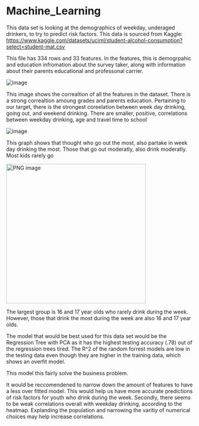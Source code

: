 # Machine_Learning

This data set is looking at the demographics of weekday, underaged drinkers, to try to predict risk factors. 
This data is sourced from Kaggle: https://www.kaggle.com/datasets/uciml/student-alcohol-consumption?select=student-mat.csv

This file has 334 rows and 33 features. In the features, this is demogrpahic and education infromation about the survey taker, along with information about their parents educational and professonal carrier. 


![image](https://github.com/kassiedancer92/Machine_Learning/assets/133593433/bc43e567-bcf5-4f1b-91d8-ca411fab8a11)

This image shows the correaltion of all the features in the dataset. There is a strong correaltion amoung grades and parents education. Pertaining to our target, there is the strongest coreelation between week day drinking, going out, and weekend drinking. There are smaller, positive, correlations between weekday drinking, age and travel time to school

![image](https://github.com/kassiedancer92/Machine_Learning/assets/133593433/d9beb0f6-8a04-4ca9-a803-cf684a758cc6)

This graph shows that thought who go out the most, also partake in week day drinking the most. Those that go out moderatly, also drink moderatly. Most kids rarely go

<img width="373" alt="PNG image" src="https://github.com/kassiedancer92/Underage_Drinking-/assets/133593433/dcd913f2-84e8-4c04-b332-3aa68929a76e">

The largest group is 16 and 17 year olds who rarely drink during the week. However, those that drink the most during the week are also 16 and 17 year olds.

The model that would be best used for this data set would be the Regression Tree with PCA as it has the highest testing accuracy (.78) out of the regression trees tired. The R^2 of the random forrest models are low in the testing data even though they are higher in the training data, which shows an overfit model. 

This model this fairly solve the business problem.

It would be reccomendened to narrow down the amount of features to have a less over fitted model. This would help us have more accurate predictions of risk factors for youth who drink during the week. Secondly, there seems to be weak correlations overall with weekday drinking, according to the heatmap. Explanding the population and narrowing the varitiy of numerical choices may help increase correlations.
